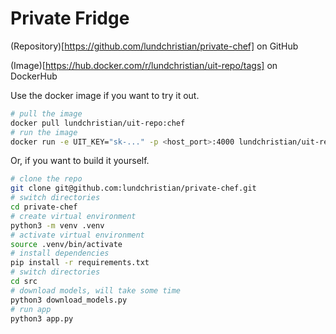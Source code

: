 # Private Fridge

(Repository)[https://github.com/lundchristian/private-chef] on GitHub

(Image)[https://hub.docker.com/r/lundchristian/uit-repo/tags] on DockerHub

Use the docker image if you want to try it out.

```bash
# pull the image
docker pull lundchristian/uit-repo:chef
# run the image
docker run -e UIT_KEY="sk-..." -p <host_port>:4000 lundchristian/uit-repo:chef
```

Or, if you want to build it yourself.

```bash
# clone the repo
git clone git@github.com:lundchristian/private-chef.git
# switch directories
cd private-chef
# create virtual environment
python3 -m venv .venv
# activate virtual environment
source .venv/bin/activate
# install dependencies
pip install -r requirements.txt
# switch directories
cd src
# download models, will take some time
python3 download_models.py
# run app
python3 app.py
```
